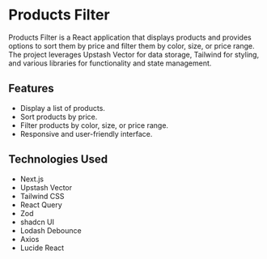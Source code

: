 # Products Filter

Products Filter is a React application that displays products and provides options to sort them by price and filter them by color, size, or price range. The project leverages Upstash Vector for data storage, Tailwind for styling, and various libraries for functionality and state management.

## Features

- Display a list of products.
- Sort products by price.
- Filter products by color, size, or price range.
- Responsive and user-friendly interface.

## Technologies Used

- Next.js
- Upstash Vector
- Tailwind CSS
- React Query
- Zod
- shadcn UI
- Lodash Debounce
- Axios
- Lucide React
